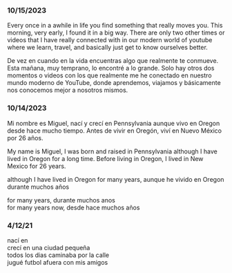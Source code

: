 
### 10/15/2023

Every once in a awhile in life you find something that really moves you.  This morning, very early,  I found it in a big way.  There are only two other times or videos that I have really connected with in our modern world of youtube where we learn, travel, and basically just get to know ourselves better.

De vez en cuando en la vida encuentras algo que realmente te conmueve. Esta mañana, muy temprano, lo encontré a lo grande. Solo hay otros dos momentos o videos con los que realmente me he conectado en nuestro mundo moderno de YouTube, donde aprendemos, viajamos y básicamente nos conocemos mejor a nosotros mismos.

### 10/14/2023
Mi nombre es Miguel, nací y crecí en Pennsylvania aunque vivo en Oregon desde hace mucho tiempo. Antes de vivir en Oregón, viví en Nuevo México por 26 años.

My name is Miguel, I was born and raised in Pennsylvania although I have lived in Oregon for a long time. Before living in Oregon, I lived in New Mexico for 26 years.

although I have lived in Oregon for many years, aunque he vivido en Oregon durante muchos años

for many years, durante muchos anos   
for many years now, desde hace muchos años

### 4/12/21

nací en   
crecí en una ciudad pequeña   
todos los dias caminaba por la calle   
jugué futbol afuera con mis amigos   

